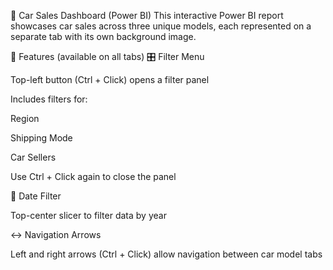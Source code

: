 🚗 Car Sales Dashboard (Power BI)
This interactive Power BI report showcases car sales across three unique models, each represented on a separate tab with its own background image.

🔧 Features (available on all tabs)
🎛️ Filter Menu

Top-left button (Ctrl + Click) opens a filter panel

Includes filters for:

Region

Shipping Mode

Car Sellers

Use Ctrl + Click again to close the panel

📅 Date Filter

Top-center slicer to filter data by year

↔️ Navigation Arrows

Left and right arrows (Ctrl + Click) allow navigation between car model tabs
